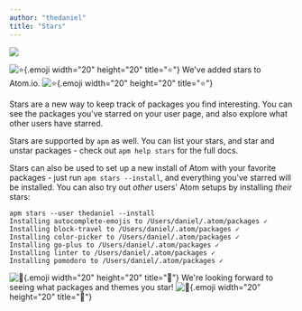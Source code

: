 ```yaml
---
author: "thedaniel"
title: "Stars"
---
```


![](/assets/images/blog.atom.io/img/posts/rohan-stars@2x.png)

<!--more-->

![:star:](https://github.githubassets.com/images/icons/emoji/unicode/2b50.png){.emoji width="20" height="20" title=":star:"} We've added stars to Atom.io. ![:star:](https://github.githubassets.com/images/icons/emoji/unicode/2b50.png){.emoji width="20" height="20" title=":star:"}

Stars are a new way to keep track of packages you find interesting. You can see the packages you've starred on your user page, and also explore what other users have starred.

Stars are supported by `apm` as well. You can list your stars, and star and unstar packages - check out `apm help stars` for the full docs.

Stars can also be used to set up a new install of Atom with your favorite packages - just run `apm stars --install`, and everything you've starred will be installed. You can also try out _other_ users' Atom setups by installing _their_ stars:

```
apm stars --user thedaniel --install
Installing autocomplete-emojis to /Users/daniel/.atom/packages ✓
Installing block-travel to /Users/daniel/.atom/packages ✓
Installing color-picker to /Users/daniel/.atom/packages ✓
Installing go-plus to /Users/daniel/.atom/packages ✓
Installing linter to /Users/daniel/.atom/packages ✓
Installing pomodoro to /Users/daniel/.atom/packages ✓
```

![:stars:](https://github.githubassets.com/images/icons/emoji/unicode/1f320.png){.emoji width="20" height="20" title=":stars:"} We're looking forward to seeing what packages and themes you star! ![:stars:](https://github.githubassets.com/images/icons/emoji/unicode/1f320.png){.emoji width="20" height="20" title=":stars:"}
